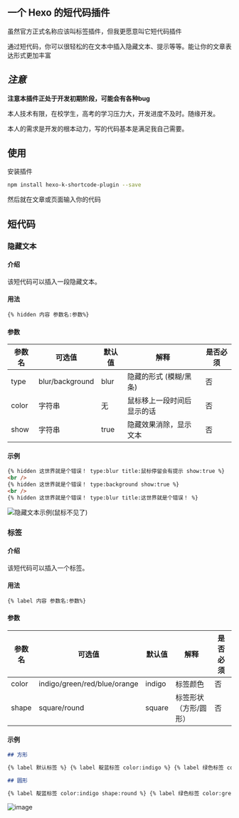 ## 一个 Hexo 的短代码插件

虽然官方正式名称应该叫标签插件，但我更愿意叫它短代码插件

通过短代码，你可以很轻松的在文本中插入隐藏文本、提示等等。能让你的文章表达形式更加丰富

## ***注意***

**注意本插件正处于开发初期阶段，可能会有各种bug**

本人技术有限，在校学生，高考的学习压力大，开发进度不及时。随缘开发。

本人的需求是开发的根本动力，写的代码基本是满足我自己需要。

## 使用

安装插件

```bash
npm install hexo-k-shortcode-plugin --save
```

然后就在文章或页面输入你的代码

## 短代码

### 隐藏文本

#### 介绍

该短代码可以插入一段隐藏文本。

#### 用法

```md
{% hidden 内容 参数名:参数%}
```

#### 参数

| 参数名 | 可选值          | 默认值 | 解释                       | 是否必须 |
| ------ | --------------- | ------ | -------------------------- | -------- |
| type   | blur/background | blur   | 隐藏的形式 (模糊/黑条)     | 否       |
| color  | 字符串          | 无     | 鼠标移上一段时间后显示的话 | 否       |
| show   | 字符串          | true   | 隐藏效果消除，显示文本     | 否       |

#### 示例

```md
{% hidden 这世界就是个错误！ type:blur title:鼠标停留会有提示 show:true %} 
<br />
{% hidden 这世界就是个错误！ type:background show:true %}
<br />
{% hidden 这世界就是个错误！ type:blur title:这世界就是个错误！ %} 
```

![隐藏文本示例(鼠标不见了)](https://github.com/user-attachments/assets/2941cd16-d86b-4ff4-92e5-e05b4689c8e1)



### 标签

#### 介绍

该短代码可以插入一个标签。

#### 用法

```md
{% label 内容 参数名:参数%}
```

#### 参数

| 参数名 | 可选值                       | 默认值 | 解释                  | 是否必须 |
| ------ | ---------------------------- | ------ | --------------------- | -------- |
| color  | indigo/green/red/blue/orange | indigo | 标签颜色              | 否       |
| shape  | square/round                 | square | 标签形状（方形/圆形） | 否       |

#### 示例

```md
## 方形

{% label 默认标签 %} {% label 靛蓝标签 color:indigo %} {% label 绿色标签 color:green %} {% label 红色标签 color:red %} {% label 蓝色标签 color:blue %} {% label 橙色标签 color:orange %}

## 圆形

{% label 靛蓝标签 color:indigo shape:round %} {% label 绿色标签 color:green shape:round %} {% label 红色标签 color:red shape:round %} {% label 蓝色标签 color:blue shape:round %} {% label 橙色标签 color:orange shape:round %}
```

![image](https://github.com/user-attachments/assets/2cea7cca-7c01-44db-b79d-e9979cdc5ff1)



